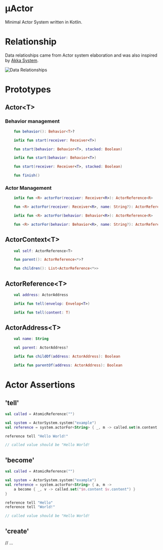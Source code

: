 # &mu;Actor

Minimal Actor System written in Kotlin. 

# Relationship

Data relatioships came from Actor system elaboration and was also inspired by [Akka System](https://doc.akka.io/docs/akka/2.5/general/addressing.html).

![Data Relationships](https://raw.githubusercontent.com/d-plaindoux/actor.kotlin/master/doc/data-relation.png)

# Prototypes

## Actor&lt;T>

### Behavior management

```Kotlin
    fun behavior(): Behavior<T>?

    infix fun start(receiver: Receiver<T>)

    fun start(behavior: Behavior<T>, stacked: Boolean)

    infix fun start(behavior: Behavior<T>)

    fun start(receiver: Receiver<T>, stacked: Boolean)

    fun finish()
```

### Actor Management

```Kotlin
    infix fun <R> actorFor(receiver: Receiver<R>): ActorReference<R>

    fun <R> actorFor(receiver: Receiver<R>, name: String?): ActorReference<R>

    infix fun <R> actorFor(behavior: Behavior<R>): ActorReference<R>

    fun <R> actorFor(behavior: Behavior<R>, name: String?): ActorReference<R>
```

## ActorContext&lt;T>

```Kotlin
    val self: ActorReference<T>

    fun parent(): ActorReference<*>?

    fun children(): List<ActorReference<*>>
```

## ActorReference&lt;T>

```Kotlin
    val address: ActorAddress

    infix fun tell(envelop: Envelop<T>)

    infix fun tell(content: T)
```

## ActorAddress&lt;T>

```Kotlin
    val name: String

    val parent: ActorAddress?

    infix fun childOf(address: ActorAddress): Boolean

    infix fun parentOf(address: ActorAddress): Boolean
```

# Actor Assertions

## 'tell'


```Kotlin
val called = AtomicReference("")

val system = ActorSystem.system("example")
val reference = system.actorFor<String> { _, m -> called.set(m.content) }

reference tell "Hello World!"

// called value should be "Hello World!
```

## 'become'

```Kotlin
val called = AtomicReference("")

val system = ActorSystem.system("example")
val reference = system.actorFor<String> { a, m ->
    a become { _, v -> called.set("$m.content $v.content") }
}

reference tell "Hello"
reference tell "World!"

// called value should be "Hello World!
```

## 'create'

// ...

